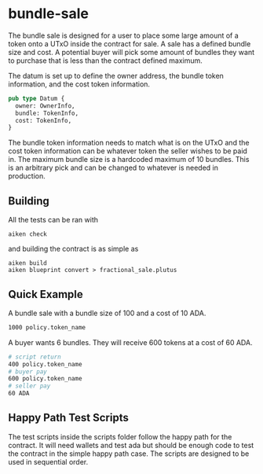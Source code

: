 # bundle-sale

The bundle sale is designed for a user to place some large amount of a token onto a UTxO inside the contract for sale. A sale has a defined bundle size and cost. A potential buyer will pick some amount of bundles they want to purchase that is less than the contract defined maximum. 

The datum is set up to define the owner address, the bundle token information, and the cost token information.

```rust
pub type Datum {
  owner: OwnerInfo,
  bundle: TokenInfo,
  cost: TokenInfo,
}
```

The bundle token information needs to match what is on the UTxO and the cost token information can be whatever token the seller wishes to be paid in. The maximum bundle size is a hardcoded maximum of 10 bundles. This is an arbitrary pick and can be changed to whatever is needed in production.


## Building

All the tests can be ran with 

```
aiken check
```

and building the contract is as simple as

```
aiken build
aiken blueprint convert > fractional_sale.plutus
```

## Quick Example

A bundle sale with a bundle size of 100 and a cost of 10 ADA.

```bash
1000 policy.token_name
```

A buyer wants 6 bundles. They will receive 600 tokens at a cost of 60 ADA.

```bash
# script return
400 policy.token_name
# buyer pay
600 policy.token_name
# seller pay
60 ADA
```

## Happy Path Test Scripts

The test scripts inside the scripts folder follow the happy path for the contract. It will need wallets and test ada but should be enough code to test the contract in the simple happy path case. The scripts are designed to be used in sequential order.